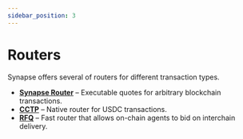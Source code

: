 ```yaml
---
sidebar_position: 3
---
```


# Routers

Synapse offers several of routers for different transaction types.

* **[Synapse Router](#)** – Executable quotes for arbitrary blockchain transactions.
* **[CCTP](CCTP)** – Native router for USDC transactions.
* **[RFQ](RFQ)** – Fast router that allows on-chain agents to bid on interchain delivery.
